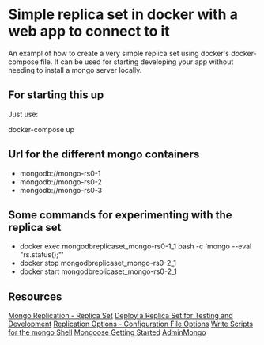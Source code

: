 # Simple replica set in docker with a web app to connect to it

An exampl of how to create a very simple replica set using docker's docker-compose file.  It can be used for starting developing your app without needing to install a mongo server locally.

## For starting this up

Just use:

docker-compose up

## Url for the different mongo containers

* mongodb://mongo-rs0-1
* mongodb://mongo-rs0-2
* mongodb://mongo-rs0-3

## Some commands for experimenting with the replica set

* docker exec mongodbreplicaset_mongo-rs0-1_1 bash -c 'mongo --eval "rs.status();"'
* docker stop mongodbreplicaset_mongo-rs0-2_1
* docker start mongodbreplicaset_mongo-rs0-2_1

## Resources

[Mongo Replication - Replica Set](https://docs.mongodb.com/manual/replication/)
[Deploy a Replica Set for Testing and Development](https://docs.mongodb.com/manual/tutorial/deploy-replica-set-for-testing/)
[Replication Options - Configuration File Options](https://docs.mongodb.com/manual/reference/configuration-options/#replication-options)
[Write Scripts for the mongo Shell](https://docs.mongodb.com/manual/tutorial/write-scripts-for-the-mongo-shell/)
[Mongoose Getting Started](http://mongoosejs.com/docs/)
[AdminMongo](https://github.com/mrvautin/adminMongo)
